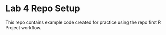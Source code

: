 # Lab 4 Repo Setup
This repo contains example code created for practice using the repo first R Project workflow.
